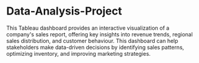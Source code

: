# Data-Analysis-Project
This Tableau dashboard provides an interactive visualization of a company's sales report, offering key insights into revenue trends, regional sales distribution, and customer behaviour. This dashboard can help stakeholders make data-driven decisions by identifying sales patterns, optimizing inventory, and improving marketing strategies.
